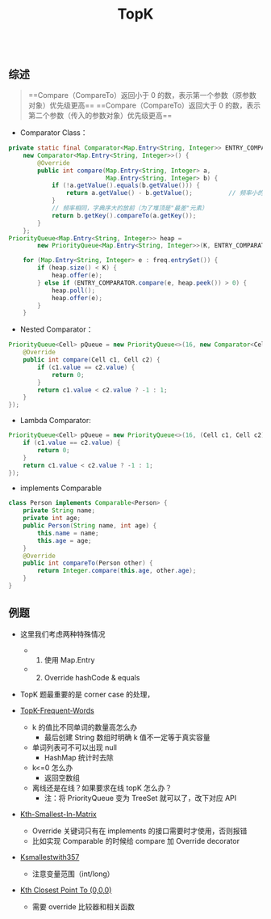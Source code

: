 ﻿---
layout: default
title: TopK
narrow: true
---

```table-of-contents

```

## 综述

> ==Compare（CompareTo）返回小于 0 的数，表示第一个参数（原参数对象）优先级更高==
> ==Compare（CompareTo）返回大于 0 的数，表示第二个参数（传入的参数对象）优先级更高==

- Comparator Class：

```java
private static final Comparator<Map.Entry<String, Integer>> ENTRY_COMPARATOR =
	new Comparator<Map.Entry<String, Integer>>() {
		@Override
		public int compare(Map.Entry<String, Integer> a,
						   Map.Entry<String, Integer> b) {
			if (!a.getValue().equals(b.getValue())) {
				return a.getValue() - b.getValue();          // 频率小的在前
			}
			// 频率相同，字典序大的放前（为了堆顶是"最差"元素）
			return b.getKey().compareTo(a.getKey());
		}
	};
PriorityQueue<Map.Entry<String, Integer>> heap =
		new PriorityQueue<Map.Entry<String, Integer>>(K, ENTRY_COMPARATOR);

	for (Map.Entry<String, Integer> e : freq.entrySet()) {
		if (heap.size() < K) {
			heap.offer(e);
		} else if (ENTRY_COMPARATOR.compare(e, heap.peek()) > 0) {
			heap.poll();
			heap.offer(e);
		}
	}
```

- Nested Comparator：

```java
PriorityQueue<Cell> pQueue = new PriorityQueue<>(16, new Comparator<Cell>() {
    @Override
    public int compare(Cell c1, Cell c2) {
        if (c1.value == c2.value) {
            return 0;
        }
        return c1.value < c2.value ? -1 : 1;
    }
});
```

- Lambda Comparator:

```java
PriorityQueue<Cell> pQueue = new PriorityQueue<>(16, (Cell c1, Cell c2) -> {
    if (c1.value == c2.value) {
        return 0;
    }
    return c1.value < c2.value ? -1 : 1;
});
```

- implements Comparable

```java
class Person implements Comparable<Person> {
    private String name;
    private int age;
    public Person(String name, int age) {
        this.name = name;
        this.age = age;
    }
    @Override
    public int compareTo(Person other) {
        return Integer.compare(this.age, other.age);
    }
}
```

## 例题

- 这里我们考虑两种特殊情况
  - 1.  使用 Map.Entry
  - 2.  Override hashCode & equals
- TopK 题最重要的是 corner case 的处理，
- [TopK-Frequent-Words](/algorithmnotes/topk-frequent-words.html)
  - k 的值比不同单词的数量高怎么办
    - 最后创建 String 数组时明确 k 值不一定等于真实容量
  - 单词列表可不可以出现 null
    - HashMap 统计时去除
  - k<=0 怎么办
    - 返回空数组
  - 离线还是在线？如果要求在线 topK 怎么办？
    - 注：将 PriorityQueue 变为 TreeSet 就可以了，改下对应 API
- [Kth-Smallest-In-Matrix](/algorithmnotes/kth-smallest-in-matrix.html)

  - Override 关键词只有在 implements 的接口需要时才使用，否则报错
  - 比如实现 Comparable 的时候给 compare 加 Override decorator

- [Ksmallestwith357](/algorithmnotes/ksmallestwith357.html)

  - 注意变量范围（int/long）

- [Kth Closest Point To (0,0,0)](/algorithmnotes/kth-closest-point-to-0-0-0.html)
  - 需要 override 比较器和相关函数
